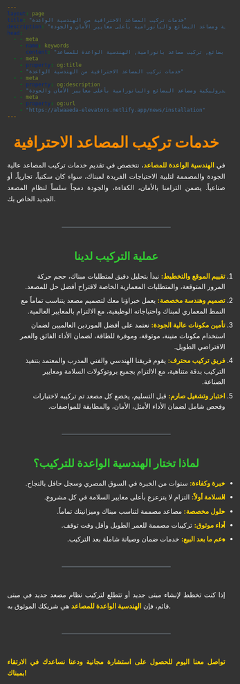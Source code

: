 ```yaml
---
layout: page
title: "خدمات تركيب المصاعد الاحترافية من الهندسية الواعدة"
description: "نقدم خدمات تركيب مصاعد احترافية لجميع أنواع المباني في مصر. حلول متكاملة لتركيب المصاعد الكهربائية والهيدروليكية ومصاعد البضائع والبانورامية بأعلى معايير الأمان والجودة."
head:
  - - meta
    - name: keywords
      content: "تركيب مصاعد, مصاعد جديدة, تركيب أسانسير, شركات تركيب المصاعد في مصر, توريد وتركيب مصاعد, مصاعد كهربائية, مصاعد هيدروليكية, تركيب مصاعد بضائع, تركيب مصاعد بانورامية, الهندسية الواعدة للمصاعد"
  - - meta
    - property: og:title
    - "خدمات تركيب المصاعد الاحترافية من الهندسية الواعدة"
  - - meta
    - property: og:description
    - "نقدم خدمات تركيب مصاعد احترافية لجميع أنواع المباني في مصر. حلول متكاملة لتركيب المصاعد الكهربائية والهيدروليكية ومصاعد البضائع والبانورامية بأعلى معايير الأمان والجودة."
  - - meta
    - property: og:url
    - "https://alwaaeda-elevators.netlify.app/news/installation"
---
```


<style>
/* هذا الكود سيتم تطبيقه على هذه الصفحة فقط */

/* تغيير لون الخلفية الأساسي للصفحة */
body, html {
    background-color: #333; /* خلفية داكنة لتناسب النص الأبيض */
}
/* .page هو عادة العنصر الذي يغلف محتوى الصفحة في Vuepress */
.page { 
    background-color: #333 !important; /* لضمان أن خلفية الصفحة داكنة */
}

/* تنسيق العنوان الرئيسي */
h1 {
  text-align: center;
  font-size: 2.5em; /* زيادة حجم الخط قليلاً */
  color: #FF8C00; /* لون برتقالي واضح للعناوين */
  margin-top: 30px;
  margin-bottom: 20px;
}

/* تنسيق العناوين الفرعية (H2) */
h2 {
  text-align: center;
  font-size: 1.8em; /* زيادة حجم الخط قليلاً */
  color: #32CD32; /* لون أخضر ليموني للتميز */
  margin-top: 40px;
  margin-bottom: 20px;
}

/* تنسيق الفقرات العامة */
p {
  font-size: 1.1em; /* حجم خط أكبر للفقرات */
  line-height: 1.7; /* لتحسين قراءة النص */
  color: #FFFFFF; /* لون أبيض للنص */
  text-align: justify; /* محاذاة النص للطرفين */
  margin-bottom: 1em;
}

/* تنسيق القوائم (النقاط والأرقام) */
ul, ol {
  font-size: 1.1em; /* حجم خط أكبر لعناصر القائمة */
  line-height: 1.6;
  color: #FFFFFF; /* لون أبيض لعناصر القائمة */
  margin-bottom: 1em;
  padding-left: 25px; /* مسافة بادئة للقوائم */
}

/* تنسيق عناصر القائمة */
ul li, ol li {
  margin-bottom: 0.5em;
  text-align: right; /* محاذاة النص داخل القوائم لليمين */
  direction: rtl; /* اتجاه النص من اليمين لليسار */
}
/* لون نقطة القائمة (bullet) */
ul li::before {
  content: '•'; /* استخدام نقطة بدلاً من الدائرة الافتراضية */
  color: #FFD700; /* لون ذهبي لنقطة القائمة */
  display: inline-block;
  width: 1em;
  margin-left: -1em; /* لتعويض البادينج */
  text-align: right; /* لمحاذاة النقطة لليمين */
}


/* لتحسين مظهر الخط الفاصل (---) */
hr {
  border: none;
  border-top: 2px solid #6c757d; /* خط رمادي أثقل قليلاً */
  margin: 50px auto; /* توسيط الخط مع مسافة أكبر */
  width: 50%; /* عرض الخط 50% فقط */
}

/* تنسيق النص البارز (Bold) */
strong {
  color: #FFD700; /* لون ذهبي للنص البارز */
}

/* تعديل عرض المحتوى لجعله في المنتصف قدر الإمكان */
/* .content__default هو العنصر الذي يغلف محتوى Markdown في Vuepress */
.content__default {
  max-width: 800px; /* تحديد أقصى عرض للمحتوى */
  margin: 0 auto; /* لتوسيط المحتوى */
  padding: 0 20px; /* بادينج جانبي للمسافة عن الحواف */
  background-color: #444; /* خلفية أغمق قليلاً للمحتوى لتباين أفضل مع الخلفية العامة */
  border-radius: 8px;
  padding-top: 30px;
  padding-bottom: 30px;
  box-shadow: 0 4px 15px rgba(0, 0, 0, 0.2);
}

/* تنسيق الروابط داخل محتوى المقال فقط */
.content__default a {
  color: #FFD700; /* لون ذهبي للروابط داخل المقال */
  text-decoration: none; /* إزالة الخط السفلي الافتراضي */
  border-bottom: 1px dashed #FFD700; /* إضافة خط سفلي متقطع */
  transition: color 0.3s ease, border-color 0.3s ease;
  pointer-events: auto; /* التأكد من أنها قابلة للنقر */
}

.content__default a:hover {
  color: #FFA500; /* لون برتقالي أغمق عند التحويم */
  border-bottom: 1px solid #FFA500; /* خط سفلي صلب عند التحويم */
}

/* تعديلات للعرض على الشاشات الأصغر */
@media (max-width: 768px) {
  h1 {
    font-size: 2em;
  }
  h2 {
    font-size: 1.5em;
  }
  p, ul, ol {
    font-size: 1em;
  }
  .content__default {
    padding: 20px 15px;
  }
}

@media (max-width: 480px) {
  h1 {
    font-size: 1.8em;
  }
  h2 {
    font-size: 1.3em;
  }
  p, ul, ol {
    font-size: 0.95em;
  }
  hr {
    width: 70%;
  }
}

</style>

# خدمات تركيب المصاعد الاحترافية

في **الهندسية الواعدة للمصاعد**، نتخصص في تقديم خدمات تركيب المصاعد عالية الجودة والمصممة لتلبية الاحتياجات الفريدة لمبناك، سواء كان سكنياً، تجارياً، أو صناعياً. يضمن التزامنا بالأمان، الكفاءة، والجودة دمجاً سلساً لنظام المصعد الجديد الخاص بك.

---

## عملية التركيب لدينا


1.  **تقييم الموقع والتخطيط:** نبدأ بتحليل دقيق لمتطلبات مبناك، حجم حركة المرور المتوقعة، والمتطلبات المعمارية الخاصة لاقتراح أفضل حل للمصعد.
2.  **تصميم وهندسة مخصصة:** يعمل خبراؤنا معك لتصميم مصعد يتناسب تماماً مع النمط المعماري لمبناك واحتياجاته الوظيفية، مع الالتزام بالمعايير العالمية.
3.  **تأمين مكونات عالية الجودة:** نعتمد على أفضل الموردين العالميين لضمان استخدام مكونات متينة، موثوقة، وموفرة للطاقة، لضمان الأداء الفائق والعمر الافتراضي الطويل.
4.  **فريق تركيب محترف:** يقوم فريقنا الهندسي والفني المدرب والمعتمد بتنفيذ التركيب بدقة متناهية، مع الالتزام بجميع بروتوكولات السلامة ومعايير الصناعة.
5.  **اختبار وتشغيل صارم:** قبل التسليم، يخضع كل مصعد تم تركيبه لاختبارات وفحص شامل لضمان الأداء الأمثل، الأمان، والمطابقة للمواصفات.

---

## لماذا تختار الهندسية الواعدة للتركيب؟

* **خبرة وكفاءة:** سنوات من الخبرة في السوق المصري وسجل حافل بالنجاح.
* **السلامة أولاً:** التزام لا يتزعزع بأعلى معايير السلامة في كل مشروع.
* **حلول مخصصة:** مصاعد مصممة لتناسب مبناك وميزانيتك تماماً.
* **أداء موثوق:** تركيبات مصممة للعمر الطويل وأقل وقت توقف.
* **دعم ما بعد البيع:** خدمات ضمان وصيانة شاملة بعد التركيب.

---

إذا كنت تخطط لإنشاء مبنى جديد أو تتطلع لتركيب نظام مصعد جديد في مبنى قائم، فإن **الهندسية الواعدة للمصاعد** هي شريكك الموثوق به.

---

**تواصل معنا اليوم للحصول على استشارة مجانية ودعنا نساعدك في الارتقاء بمبناك!**